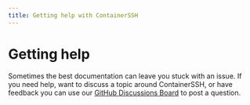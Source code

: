 ```yaml
---
title: Getting help with ContainerSSH
---
```


<h1>Getting help</h1>

Sometimes the best documentation can leave you stuck with an issue. If you need help, want to discuss a topic around ContainerSSH, or have feedback you can use our [GitHub Discussions Board](https://github.com/ContainerSSH/ContainerSSH/discussions) to post a question.
